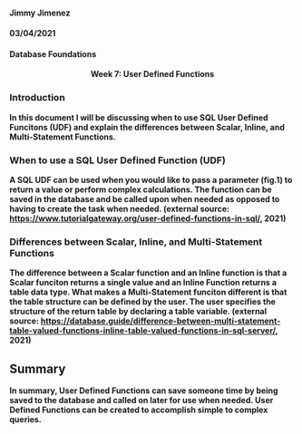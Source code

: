 #### Jimmy Jimenez
#### 03/04/2021  
#### Database Foundations
<p align="center">  <b>Week 7: User Defined Functions 

### Introduction
In this document I will be discussing when to use SQL User Defined Funcitons (UDF) and explain the differences between Scalar, Inline, and Multi-Statement Functions. 

### When to use a SQL User Defined Function (UDF)
A SQL UDF can be used when you would like to pass a parameter (fig.1) to return a value or perform
complex calculations. The function can be saved in the database and be called upon when needed as 
opposed to having to create the task when needed. (external source: https://www.tutorialgateway.org/user-defined-functions-in-sql/, 2021)

### Differences between Scalar, Inline, and Multi-Statement Functions
The difference between a Scalar function and an Inline function is that a Scalar funciton returns a single value and an Inline 
Function returns a table data type. 
What makes a Multi-Statement funciton different is that the table structure can be defined by the user. The user specifies the structure of the return table by declaring a table variable. (external source: https://database.guide/difference-between-multi-statement-table-valued-functions-inline-table-valued-functions-in-sql-server/, 2021)

## Summary
In summary, User Defined Functions can save someone time by being saved to the database and called on later for use when needed. User Defined Functions can be created to accomplish simple to complex queries. 
